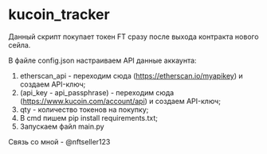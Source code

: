 # kucoin_tracker

Данный скрипт покупает токен FT сразу после выхода контракта нового сейла.

В файле config.json настраиваем API данные аккаунта:

1. etherscan_api - переходим сюда (https://etherscan.io/myapikey) и создаем API-ключ;
2. (api_key - api_passphrase) - переходим сюда (https://www.kucoin.com/account/api) и создаем API-ключ;
3. qty - количество токенов на покупку;
4. В cmd пишем pip install requirements.txt;
5. Запускаем файл main.py

Связь со мной - @nftseller123
